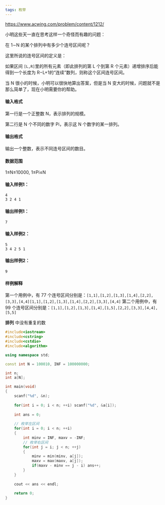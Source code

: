 ```yaml
---
tags: 枚举
---
```




https://www.acwing.com/problem/content/1212/



小明这些天一直在思考这样一个奇怪而有趣的问题：

在 1∼N 的某个排列中有多少个连号区间呢？

这里所说的连号区间的定义是：

如果区间 `[L,R]`里的所有元素（即此排列的第 L 个到第 R 个元素）递增排序后能得到一个长度为 R−L+1的“连续”数列，则称这个区间连号区间。

当 N 很小的时候，小明可以很快地算出答案，但是当 N 变大的时候，问题就不是那么简单了，现在小明需要你的帮助。

#### 输入格式

第一行是一个正整数 N，表示排列的规模。

第二行是 N 个不同的数字 Pi，表示这 N 个数字的某一排列。

#### 输出格式

输出一个整数，表示不同连号区间的数目。

#### 数据范围

1≤N≤10000,
1≤Pi≤N

#### 输入样例1：

```
4
3 2 4 1
```

#### 输出样例1：

```
7
```

#### 输入样例2：

```
5
3 4 2 5 1
```

#### 输出样例2：

```
9
```

#### 样例解释

第一个用例中，有 77 个连号区间分别是：`[1,1],[1,2],[1,3],[1,4],[2,2],[3,3],[4,4][1,1],[1,2],[1,3],[1,4],[2,2],[3,3],[4,4]`
第二个用例中，有 99 个连号区间分别是：`[1,1],[1,2],[1,3],[1,4],[1,5],[2,2],[3,3],[4,4],[5,5]`



**排列** 中没有重复的数



```cpp
#include<iostream>
#include<cstring>
#include<cstdio>
#include<algorithm>

using namespace std;

const int N = 100010, INF = 100000000;

int n;
int a[N];

int main(void)
{
    scanf("%d", &n);
    
    for(int i = 0; i < n; ++i) scanf("%d", &a[i]);
    
    int ans = 0;
    
    // 枚举左区间
    for(int i = 0; i < n; ++i)
    {
        int minv = INF, maxv = -INF;
        // 枚举右区间
        for(int j = i; j < n; ++j)
        {
            minv = min(minv, a[j]);
            maxv = max(maxv, a[j]);
            if(maxv - minv == j - i) ans++;
        }
    }
    
    cout << ans << endl;
    
    return 0;
}
```

